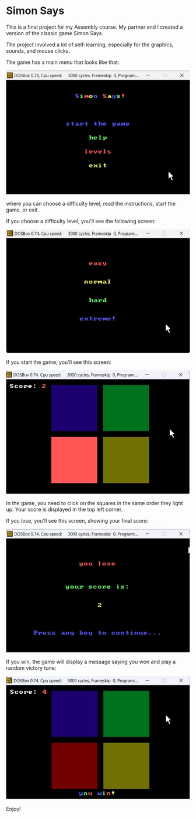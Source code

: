# Simon Says
This is a final project for my Assembly course. My partner and I created a version of the classic game Simon Says.

The project involved a lot of self-learning, especially for the graphics, sounds, and mouse clicks.

The game has a main menu that looks like that:

![alt text](https://github.com/wolfi461/Simon-Says/blob/master/img/main%20menu.jpg?raw=true)

where you can choose a difficulty level, read the instructions, start the game, or exit.

If you choose a difficulty level, you'll see the following screen:

![alt text](https://github.com/wolfi461/Simon-Says/blob/master/img/level.jpg?raw=true)

If you start the game, you'll see this screen:

![alt text](https://github.com/wolfi461/Simon-Says/blob/master/img/game.jpg?raw=true)

In the game, you need to click on the squares in the same order they light up. Your score is displayed in the top left corner.

If you lose, you'll see this screen, showing your final score:

![alt text](https://github.com/wolfi461/Simon-Says/blob/master/img/lose.jpg?raw=true)

If you win, the game will display a message saying you won and play a random victory tune:

![alt text](https://github.com/wolfi461/Simon-Says/blob/master/img/win.jpg?raw=true)

Enjoy!
